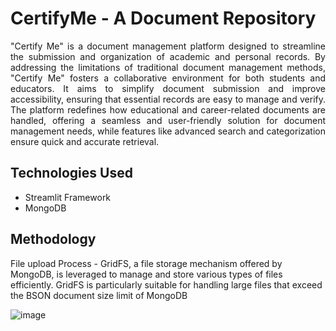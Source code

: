 # CertifyMe - A Document Repository
<p align="justify">
"Certify Me" is a document management platform designed to streamline the submission and organization of academic and personal records. By addressing the limitations of traditional document management methods, "Certify Me" fosters a collaborative environment for both students and educators. It aims to simplify document submission and improve accessibility, ensuring that essential records are easy to manage and verify. The platform redefines how educational and career-related documents are handled, offering a seamless and user-friendly solution for document management needs, while features like advanced search and categorization ensure quick and accurate retrieval.
</p>

## Technologies Used
<ul>
<li>Streamlit Framework</li>
<li>MongoDB</li>
</ul>

## Methodology
<p align="justify> Database connection with the frontend - Integrating Streamlit with MongoDB using pymongo allows for seamless interaction between the user interface and the database, enabling efficient data retrieval and manipulation.</p>
  
![image](https://github.com/user-attachments/assets/06aa86db-a208-49b3-92c8-19bb23bf9588)

</p>File upload Process - GridFS, a file storage mechanism offered by MongoDB, is leveraged to manage and store various types of files efficiently. GridFS is particularly suitable for handling large files that exceed the BSON document size limit of MongoDB</p>

![image](https://github.com/user-attachments/assets/e706f21d-ecdc-4f42-8539-30054f744b25)

<p align="justify>  System Architecture</p>
  
![image](https://github.com/user-attachments/assets/5c28ca32-8f93-4665-b0e7-58947b0ef9ad)



